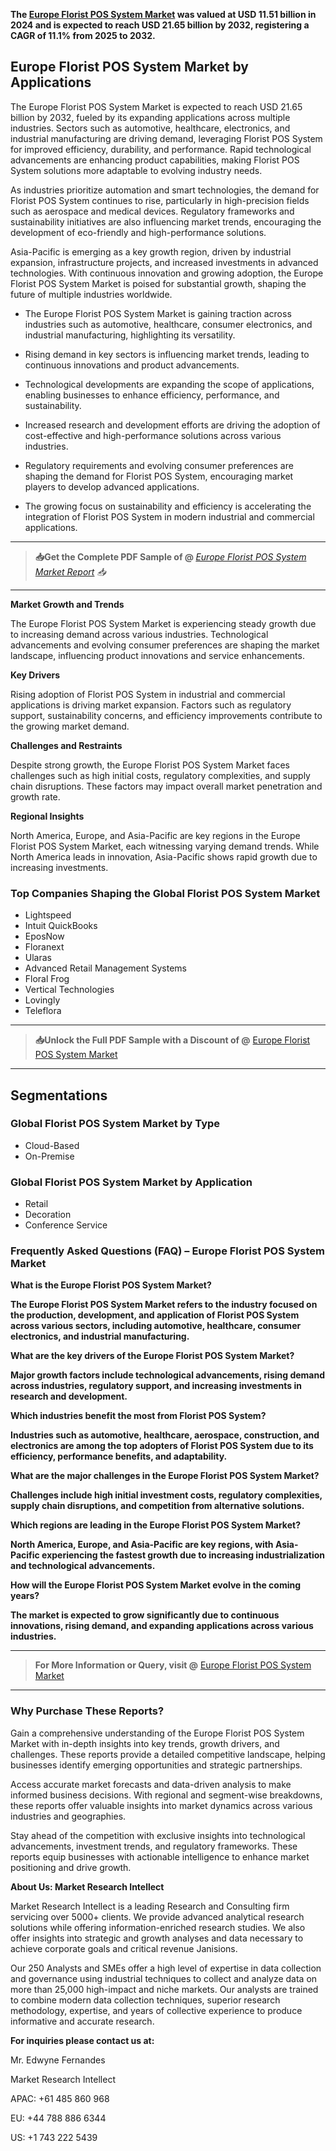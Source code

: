 <p><strong>The <a href="https://www.marketresearchintellect.com/download-sample/?rid=1049694&amp;utm_source=Pulse-April-Europe&amp;utm_medium=852">Europe Florist POS System Market</a> was valued at USD 11.51 billion in 2024 and is expected to reach USD 21.65 billion by 2032, registering a CAGR of 11.1% from 2025 to 2032.</strong></p><h2>Europe Florist POS System Market by Applications&nbsp;</h2><p><p>The Europe Florist POS System Market is expected to reach USD 21.65 billion by 2032, fueled by its expanding applications across multiple industries. Sectors such as automotive, healthcare, electronics, and industrial manufacturing are driving demand, leveraging Florist POS System for improved efficiency, durability, and performance. Rapid technological advancements are enhancing product capabilities, making Florist POS System solutions more adaptable to evolving industry needs.</p><p>As industries prioritize automation and smart technologies, the demand for Florist POS System continues to rise, particularly in high-precision fields such as aerospace and medical devices. Regulatory frameworks and sustainability initiatives are also influencing market trends, encouraging the development of eco-friendly and high-performance solutions.</p><p>Asia-Pacific is emerging as a key growth region, driven by industrial expansion, infrastructure projects, and increased investments in advanced technologies. With continuous innovation and growing adoption, the Europe Florist POS System Market is poised for substantial growth, shaping the future of multiple industries worldwide.</p></p><ul><li><p>The Europe Florist POS System Market is gaining traction across industries such as automotive, healthcare, consumer electronics, and industrial manufacturing, highlighting its versatility.</p></li><li><p>Rising demand in key sectors is influencing market trends, leading to continuous innovations and product advancements.</p></li><li><p>Technological developments are expanding the scope of applications, enabling businesses to enhance efficiency, performance, and sustainability.</p></li><li><p>Increased research and development efforts are driving the adoption of cost-effective and high-performance solutions across various industries.</p></li><li><p>Regulatory requirements and evolving consumer preferences are shaping the demand for Florist POS System, encouraging market players to develop advanced applications.</p></li><li><p>The growing focus on sustainability and efficiency is accelerating the integration of Florist POS System in modern industrial and commercial applications.</p></li></ul><hr /><blockquote><p><strong><span class="font-[700]">📥Get the Complete PDF Sample of @ </span></strong><em><span class="font-[700]"><a href="https://www.marketresearchintellect.com/download-sample/?rid=1049694&amp;utm_source=Pulse-April-Europe&amp;utm_medium=852" target="_blank" data-tracking-control-name="article-ssr-frontend-pulse_little-text-block" data-tracking-will-navigate="" data-test-link="">Europe Florist POS System Market Report</a>&nbsp;📥</span></em></p></blockquote><hr /><p class="" data-start="77" data-end="360"><strong data-start="77" data-end="105">Market Growth and Trends</strong></p><p class="" data-start="77" data-end="360">The Europe Florist POS System Market is experiencing steady growth due to increasing demand across various industries. Technological advancements and evolving consumer preferences are shaping the market landscape, influencing product innovations and service enhancements.</p><p class="" data-start="362" data-end="606"><strong data-start="362" data-end="377">Key Drivers</strong></p><p class="" data-start="362" data-end="606">Rising adoption of Florist POS System in industrial and commercial applications is driving market expansion. Factors such as regulatory support, sustainability concerns, and efficiency improvements contribute to the growing market demand.</p><p class="" data-start="608" data-end="849"><strong data-start="608" data-end="637">Challenges and Restraints</strong></p><p class="" data-start="608" data-end="849">Despite strong growth, the Europe Florist POS System Market faces challenges such as high initial costs, regulatory complexities, and supply chain disruptions. These factors may impact overall market penetration and growth rate.</p><p class="" data-start="851" data-end="1095"><strong data-start="851" data-end="872">Regional Insights</strong></p><p class="" data-start="851" data-end="1095">North America, Europe, and Asia-Pacific are key regions in the Europe Florist POS System Market, each witnessing varying demand trends. While North America leads in innovation, Asia-Pacific shows rapid growth due to increasing investments.</p><p><h3>Top Companies Shaping the Global Florist POS System Market </h3><ul><li>Lightspeed</li><li>Intuit QuickBooks</li><li>EposNow</li><li>Floranext</li><li>Ularas</li><li>Advanced Retail Management Systems</li><li>Floral Frog</li><li>Vertical Technologies</li><li>Lovingly</li><li>Teleflora</li></ul></p><hr /><blockquote><p><strong>📥Unlock the Full PDF Sample with a Discount of @</strong> <a href="https://www.marketresearchintellect.com/ask-for-discount/?rid=1049694&amp;utm_source=Pulse-April-Europe&amp;utm_medium=852">Europe Florist POS System Market</a></p></blockquote><hr /><p><h2>Segmentations</h2><h3>Global Florist POS System Market by Type</h3><ul><li>Cloud-Based</li><li>On-Premise</li></ul><h3>Global Florist POS System Market by Application</h3><ul><li>Retail</li><li>Decoration</li><li>Conference Service</li></ul></p><h3><strong>Frequently Asked Questions (FAQ) &ndash; Europe Florist POS System Market</strong></h3><p><strong>What is the Europe Florist POS System Market?</strong></p><p><strong>The Europe Florist POS System Market refers to the industry focused on the production, development, and application of Florist POS System across various sectors, including automotive, healthcare, consumer electronics, and industrial manufacturing.</strong></p><p><strong>What are the key drivers of the Europe Florist POS System Market?</strong></p><p><strong>Major growth factors include technological advancements, rising demand across industries, regulatory support, and increasing investments in research and development.</strong></p><p><strong>Which industries benefit the most from Florist POS System?</strong></p><p><strong>Industries such as automotive, healthcare, aerospace, construction, and electronics are among the top adopters of Florist POS System due to its efficiency, performance benefits, and adaptability.</strong></p><p><strong>What are the major challenges in the Europe Florist POS System Market?</strong></p><p><strong>Challenges include high initial investment costs, regulatory complexities, supply chain disruptions, and competition from alternative solutions.</strong></p><p><strong>Which regions are leading in the Europe Florist POS System Market?</strong></p><p><strong>North America, Europe, and Asia-Pacific are key regions, with Asia-Pacific experiencing the fastest growth due to increasing industrialization and technological advancements.</strong></p><p><strong>How will the Europe Florist POS System Market evolve in the coming years?</strong></p><p><strong>The market is expected to grow significantly due to continuous innovations, rising demand, and expanding applications across various industries.</strong></p><hr /><blockquote><p><span class="font-[700]"><strong>For More Information or Query, visit&nbsp;@</strong>&nbsp;</span><span class="font-[700]"><a href="https://www.marketresearchintellect.com/product/florist-pos-system-market/?utm_source=Linkedin&utm_medium=852" target="_blank" data-tracking-control-name="article-ssr-frontend-pulse_little-text-block" data-tracking-will-navigate="" data-test-link="">Europe Florist POS System Market</a></span></p></blockquote><hr /><h3><strong data-start="0" data-end="31">Why Purchase These Reports?</strong></h3><p class="" data-start="35" data-end="297">Gain a comprehensive understanding of the Europe Florist POS System Market with in-depth insights into key trends, growth drivers, and challenges. These reports provide a detailed competitive landscape, helping businesses identify emerging opportunities and strategic partnerships.</p><p class="" data-start="299" data-end="540">Access accurate market forecasts and data-driven analysis to make informed business decisions. With regional and segment-wise breakdowns, these reports offer valuable insights into market dynamics across various industries and geographies.</p><p class="" data-start="542" data-end="784">Stay ahead of the competition with exclusive insights into technological advancements, investment trends, and regulatory frameworks. These reports equip businesses with actionable intelligence to enhance market positioning and drive growth.</p><p><strong><span class="font-[700]">About Us: Market Research Intellect</span></strong></p><p><span class="">Market Research Intellect is a leading Research and Consulting firm servicing over 5000+ clients. We provide advanced analytical research solutions while offering information-enriched research studies.&nbsp;</span>We also offer insights into strategic and growth analyses and data necessary to achieve corporate goals and critical revenue Janisions.</p><p><span class="">Our 250 Analysts and SMEs offer a high level of expertise in data collection and governance using industrial techniques to collect and analyze data on more than 25,000 high-impact and niche markets. Our analysts are trained to combine modern data collection techniques, superior research methodology, expertise, and years of collective experience to produce informative and accurate research.</span></p><p><strong>For inquiries please contact us at:</strong></p><p>Mr. Edwyne Fernandes</p><p>Market Research Intellect</p><p>APAC: +61 485 860 968</p><p>EU: +44 788 886 6344</p><p>US: +1 743 222 5439</p>